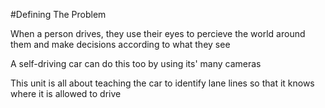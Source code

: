 #Defining The Problem

When a person drives, they use their eyes to percieve the world around them and make decisions according to what they see

A self-driving car can do this too by using its' many cameras

This unit is all about teaching the car to identify lane lines so that it knows where it is allowed to drive
